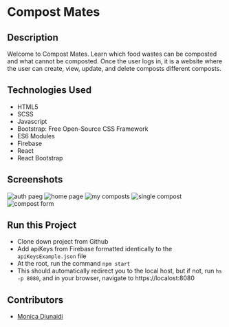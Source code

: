 # Compost Mates

## Description
Welcome to Compost Mates. Learn which food wastes can be composted and what cannot be composted. Once the user logs in, it is a website where the user can create, view, update, and delete composts different composts. 

## Technologies Used
* HTML5
* SCSS
* Javascript
* Bootstrap: Free Open-Source CSS Framework
* ES6 Modules
* Firebase
* React
* React Bootstrap

## Screenshots
![auth paeg]()
![home page]()
![my composts]()
![single compost]()
![compost form]()

## Run this Project
* Clone down project from Github
* Add apiKeys from Firebase formatted identically to the `apiKeysExample.json` file
* At the root, run the command `npm start`
* This should automatically redirect you to the local host, but if not, run `hs -p 8080`, and in your browser, navigate to https://localost:8080

## Contributors
* [Monica Djunaidi](https://github.com/djunaim)

